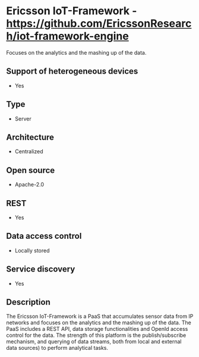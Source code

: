 # Ericsson IoT-Framework - https://github.com/EricssonResearch/iot-framework-engine
Focuses on the analytics and the mashing up of the data.

## Support of heterogeneous devices
- Yes

## Type
- Server

## Architecture
- Centralized

## Open source
- Apache-2.0

## REST
- Yes

## Data access control
- Locally stored

## Service discovery
- Yes

## Description
The Ericsson IoT-Framework is a PaaS that accumulates sensor data from IP networks and focuses on the analytics and the mashing up of the data. The PaaS includes a REST API, data storage functionalities and OpenId access control for the data. The strength of this platform is the publish/subscribe mechanism, and querying of data streams, both from local and external data sources) to perform analytical tasks.

